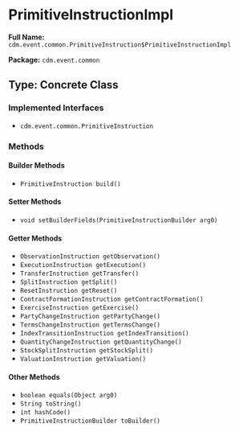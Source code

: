# PrimitiveInstructionImpl

**Full Name:** `cdm.event.common.PrimitiveInstruction$PrimitiveInstructionImpl`

**Package:** `cdm.event.common`

## Type: Concrete Class

### Implemented Interfaces

- `cdm.event.common.PrimitiveInstruction`

### Methods

#### Builder Methods

- `PrimitiveInstruction build()`

#### Setter Methods

- `void setBuilderFields(PrimitiveInstructionBuilder arg0)`

#### Getter Methods

- `ObservationInstruction getObservation()`
- `ExecutionInstruction getExecution()`
- `TransferInstruction getTransfer()`
- `SplitInstruction getSplit()`
- `ResetInstruction getReset()`
- `ContractFormationInstruction getContractFormation()`
- `ExerciseInstruction getExercise()`
- `PartyChangeInstruction getPartyChange()`
- `TermsChangeInstruction getTermsChange()`
- `IndexTransitionInstruction getIndexTransition()`
- `QuantityChangeInstruction getQuantityChange()`
- `StockSplitInstruction getStockSplit()`
- `ValuationInstruction getValuation()`

#### Other Methods

- `boolean equals(Object arg0)`
- `String toString()`
- `int hashCode()`
- `PrimitiveInstructionBuilder toBuilder()`

